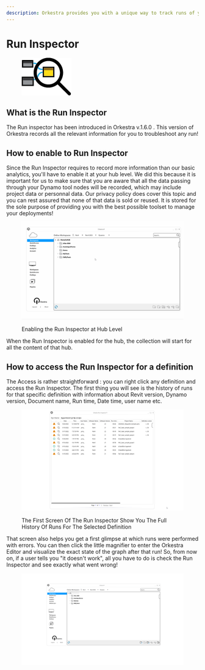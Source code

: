 ```yaml
---
description: Orkestra provides you with a unique way to track runs of your Dynamo tools!
---
```


# Run Inspector

<figure><img src="../.gitbook/assets/RunInspector.png" alt=""><figcaption></figcaption></figure>

## What is the Run Inspector

The Run inspector has been introduced in Orkestra v.1.6.0 . This version of Orkestra records all the relevant information for you to troubleshoot any run!&#x20;

## How to enable to Run Inspector

Since the Run Inspector requires to record more information than our basic analytics, you'll have to enable it at your hub level. We did this because it is important for us to make sure that you are aware that all the data passing through your Dynamo tool nodes will be recorded, which may include project data or personnal data. Our privacy policy does cover this topic and you can rest assured that none of that data is sold or reused. It is stored for the sole purpose of providing you with the best possible toolset to manage your deployments!

<figure><img src="../.gitbook/assets/EnableRunInspector_RNgif.gif" alt=""><figcaption><p>Enabling the Run Inspector at Hub Level </p></figcaption></figure>

When the Run Inspector is enabled for the hub, the collection will start for all the content of that hub.

## How to access the Run Inspector for a definition

The Access is rather straightforward : you can right click any definition and access the Run Inspector. The first thing you will see is the history of runs for that specific definition with information about Revit version, Dynamo version, Document name, Run time, Date time, user name etc.&#x20;

<figure><img src="../.gitbook/assets/image.png" alt=""><figcaption><p>The First Screen Of The Run Inspector Show You The Full History Of Runs For The Selected Definition</p></figcaption></figure>

That screen also helps you get a first glimpse at which runs were performed with errors. You can then click the little magnifier to enter the Orkestra Editor and visualize the exact state of the graph after that run! So, from now on, if a user tells you "it doesn't work", all you have to do is check the Run Inspector and see exactly what went wrong!&#x20;

<figure><img src="../.gitbook/assets/RunInspector_RNgif.gif" alt=""><figcaption></figcaption></figure>

